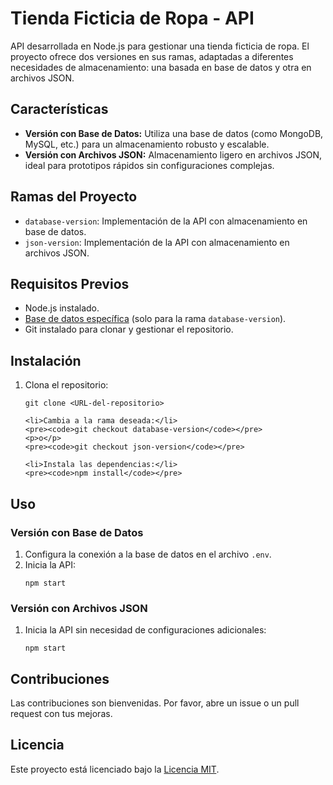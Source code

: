 <!DOCTYPE html>
<html lang="es">
<head>
    <meta charset="UTF-8">
    <meta name="viewport" content="width=device-width, initial-scale=1.0">
    <title>README - Tienda Ficticia de Ropa API</title>
</head>
<body>

<h1>Tienda Ficticia de Ropa - API</h1>

<p>
    API desarrollada en Node.js para gestionar una tienda ficticia de ropa. El proyecto ofrece dos versiones en sus ramas, adaptadas a diferentes necesidades de almacenamiento: una basada en base de datos y otra en archivos JSON.
</p>

<h2>Características</h2>
<ul>
    <li><strong>Versión con Base de Datos:</strong> Utiliza una base de datos (como MongoDB, MySQL, etc.) para un almacenamiento robusto y escalable.</li>
    <li><strong>Versión con Archivos JSON:</strong> Almacenamiento ligero en archivos JSON, ideal para prototipos rápidos sin configuraciones complejas.</li>
</ul>

<h2>Ramas del Proyecto</h2>
<ul>
    <li><code>database-version</code>: Implementación de la API con almacenamiento en base de datos.</li>
    <li><code>json-version</code>: Implementación de la API con almacenamiento en archivos JSON.</li>
</ul>

<h2>Requisitos Previos</h2>
<ul>
    <li>Node.js instalado.</li>
    <li><a href="#">Base de datos específica</a> (solo para la rama <code>database-version</code>).</li>
    <li>Git instalado para clonar y gestionar el repositorio.</li>
</ul>

<h2>Instalación</h2>
<ol>
    <li>Clona el repositorio:</li>
    <pre><code>git clone &lt;URL-del-repositorio&gt;</code></pre>

    <li>Cambia a la rama deseada:</li>
    <pre><code>git checkout database-version</code></pre>
    <p>o</p>
    <pre><code>git checkout json-version</code></pre>

    <li>Instala las dependencias:</li>
    <pre><code>npm install</code></pre>
</ol>

<h2>Uso</h2>

<h3>Versión con Base de Datos</h3>
<ol>
    <li>Configura la conexión a la base de datos en el archivo <code>.env</code>.</li>
    <li>Inicia la API:</li>
    <pre><code>npm start</code></pre>
</ol>

<h3>Versión con Archivos JSON</h3>
<ol>
    <li>Inicia la API sin necesidad de configuraciones adicionales:</li>
    <pre><code>npm start</code></pre>
</ol>

<h2>Contribuciones</h2>
<p>Las contribuciones son bienvenidas. Por favor, abre un issue o un pull request con tus mejoras.</p>

<h2>Licencia</h2>
<p>Este proyecto está licenciado bajo la <a href="LICENSE">Licencia MIT</a>.</p>

</body>
</html>
